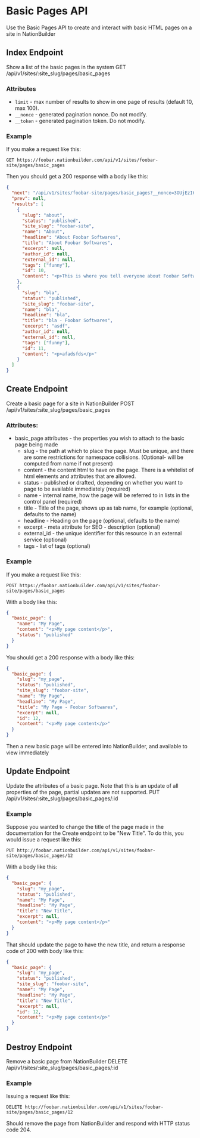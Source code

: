 Basic Pages API
===============
Use the Basic Pages API to create and interact with basic HTML pages on a site in NationBuilder

Index Endpoint
--------------
Show a list of the basic pages in the system
GET /api/v1/sites/:site_slug/pages/basic_pages

### Attributes
* `limit` - max number of results to show in one page of results (default 10, max 100).
* `__nonce` - generated pagination nonce. Do not modify.
* `__token` - generated pagination token. Do not modify.

### Example

If you make a request like this:

```
GET https://foobar.nationbuilder.com/api/v1/sites/foobar-site/pages/basic_pages
```

Then you should get a 200 response with a body like this:

```json
{
  "next": "/api/v1/sites/foobar-site/pages/basic_pages?__nonce=3OUjEzI6iyybc1F3sk6YrQ&__token=ADGvBW9wM69kUiss1KqTIyVeQ5M6OwiL6ttexRFnHK9m",
  "prev": null,
  "results": [
    {
      "slug": "about",
      "status": "published",
      "site_slug": "foobar-site",
      "name": "About",
      "headline": "About Foobar Softwares",
      "title": "About Foobar Softwares",
      "excerpt": null,
      "author_id": null,
      "external_id": null,
      "tags": ["funny"],
      "id": 10,
      "content": "<p>This is where you tell everyone about Foobar Softwares.</p>"
    },
    {
      "slug": "bla",
      "status": "published",
      "site_slug": "foobar-site",
      "name": "bla",
      "headline": "bla",
      "title": "bla - Foobar Softwares",
      "excerpt": "asdf",
      "author_id": null,
      "external_id": null,
      "tags": ["funny"],
      "id": 11,
      "content": "<p>afadsfds</p>"
    }
  ]
}
```

Create Endpoint
---------------
Create a basic page for a site in NationBuilder
POST /api/v1/sites/:site_slug/pages/basic_pages

### Attributes:
* basic_page attributes - the properties you wish to attach to the basic page being made
    * slug - the path at which to place the page.  Must be unique, and there are some restrictions for namespace collisions. (Optional- will be computed from name if not present)
    * content - the content html to have on the page.  There is a whitelist of html elements and attributes that are allowed.
    * status - published or drafted, depending on whether you want to page to be available immediately (required)
    * name - internal name, how the page will be referred to in lists in the control panel (required)
    * title - Title of the page, shows up as tab name, for example (optional, defaults to the name)
    * headline - Heading on the page (optional, defaults to the name)
    * excerpt - meta attribute for SEO - description (optional)
    * external_id - the unique identifier for this resource in an external service (optional)
    * tags - list of tags (optional)

### Example

If you make a request like this:
```
POST https://foobar.nationbuilder.com/api/v1/sites/foobar-site/pages/basic_pages
```

With a body like this:

```json
{
  "basic_page": {
    "name": "My Page",
    "content": "<p>My page content</p>",
    "status": "published"
  }
}
```

You should get a 200 response with a body like this:
```json
{
  "basic_page": {
    "slug": "my_page",
    "status": "published",
    "site_slug": "foobar-site",
    "name": "My Page",
    "headline": "My Page",
    "title": "My Page - Foobar Softwares",
    "excerpt": null,
    "id": 12,
    "content": "<p>My page content</p>"
  }
}
```

Then a new basic page will be entered into NationBuilder, and available to view immediately

Update Endpoint
---------------

Update the attributes of a basic page.  Note that this is an update of all properties of the page, partial updates are not supported.
PUT /api/v1/sites/:site_slug/pages/basic_pages/:id

### Example

Suppose you wanted to change the title of the page made in the documentation for the Create endpoint to be "New Title".  To do this, you would issue a request like this:

```
PUT http://foobar.nationbuilder.com/api/v1/sites/foobar-site/pages/basic_pages/12
```

With a body like this:

```json
{
  "basic_page": {
    "slug": "my_page",
    "status": "published",
    "name": "My Page",
    "headline": "My Page",
    "title": "New Title",
    "excerpt": null,
    "content": "<p>My page content</p>"
  }
}
```

That should update the page to have the new title, and return a response code of 200 with body like this:

```json
{
  "basic_page": {
    "slug": "my_page",
    "status": "published",
    "site_slug": "foobar-site",
    "name": "My Page",
    "headline": "My Page",
    "title": "New Title",
    "excerpt": null,
    "id": 12,
    "content": "<p>My page content</p>"
  }
}
```


Destroy Endpoint
----------------

Remove a basic page from NationBuilder
DELETE /api/v1/sites/:site_slug/pages/basic_pages/:id

### Example

Issuing a request like this:

```
DELETE http://foobar.nationbuilder.com/api/v1/sites/foobar-site/pages/basic_pages/12
```

Should remove the page from NationBuilder and respond with HTTP status code 204.
